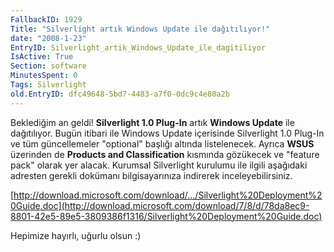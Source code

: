 ```yaml
---
FallbackID: 1929
Title: "Silverlight artık Windows Update ile dağıtılıyor!"
date: "2008-1-23"
EntryID: Silverlight_artik_Windows_Update_ile_dagitiliyor
IsActive: True
Section: software
MinutesSpent: 0
Tags: Silverlight
old.EntryID: dfc49648-5bd7-4483-a7f0-0dc9c4e80a2b
---
```

Beklediğim an geldi! **Silverlight 1.0 Plug-In** artık **Windows
Update** ile dağıtılıyor. Bugün itibari ile Windows Update içerisinde
Silverlight 1.0 Plug-In ve tüm güncellemeler "optional" başlığı altında
listelenecek. Ayrıca **WSUS** üzerinden de **Products and
Classification** kısmında gözükecek ve "feature pack" olarak yer alacak.
Kurumsal Silverlight kurulumu ile ilgili aşağıdaki adresten gerekli
dokümanı bilgisayarınıza indirerek inceleyebilirsiniz.

[http://download.microsoft.com/download/.../Silverlight%20Deployment%20Guide.doc](http://download.microsoft.com/download/7/8/d/78da8ec9-8801-42e5-89e5-3809386f1316/Silverlight%20Deployment%20Guide.doc)

Hepimize hayırlı, uğurlu olsun :)


